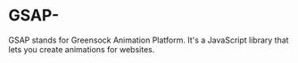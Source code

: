 # GSAP-
GSAP stands for Greensock Animation Platform. It's a JavaScript library that lets you create animations for websites. 
